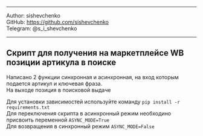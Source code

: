 ***
Author: sishevchenko  
GitHub: https://github.com/sishevchenko  
Telegram: @s_i_shevchenko  
***

## Скрипт для получения на маркетплейсе WB позиции артикула в поиске  

Написано 2 функции синхронная и асинхронная, на вход которым подается артикул и ключевая фраза.  
На выходе позиция в поисковой выдаче  

Для установки зависимостей используйте команду `pip install -r requirements.txt`  
Для переключения скрипта в асинхронный режим необходино присвоить переменной `ASYNC_MODE=True`  
Для возвращения в синхронный режим `ASYNC_MODE=False`  
